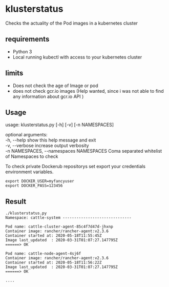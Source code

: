 # klusterstatus
Checks the actuality of the Pod images in a kubernetes cluster

## requirements
 - Python 3
 - Local running kubectl with access to your kubernetes cluster

 ## limits
 - Does not check the age of Image or pod
 - does not check gcr.io images (Help wanted, since i was not able to find any information about gcr.io API )

## Usage
usage: klusterstatus.py [-h] [-v] [-n NAMESPACES]

optional arguments:\
  -h, --help            show this help message and exit\
  -v, --verbose         increase output verbosity\
  -n NAMESPACES, --namespaces NAMESPACES
                        Coma separated whitelist of Namespaces to check

To check private Dockerub repositorys set export your credentials environment variables.

```
export DOCKER_USER=myfancyuser
export DOCKER_PASS=123456
```

## Result
```
./klusterstatus.py
Namespace: cattle-system ------------------------------

Pod name: cattle-cluster-agent-85c4f7d47d-jhxnp
Container image: rancher/rancher-agent:v2.3.6
Container started at: 2020-05-18T11:55:45Z
Image last_updated  : 2020-03-31T01:07:27.147795Z
======> OK

Pod name: cattle-node-agent-4sj6f
Container image: rancher/rancher-agent:v2.3.6
Container started at: 2020-05-18T11:56:22Z
Image last_updated  : 2020-03-31T01:07:27.147795Z
======> OK

....
```